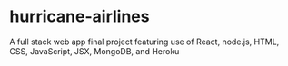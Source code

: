 # hurricane-airlines
A full stack web app final project featuring use of React, node.js, HTML, CSS, JavaScript, JSX, MongoDB, and Heroku
